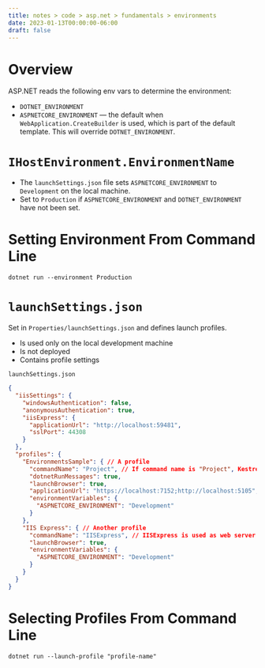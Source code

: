 ```yaml
---
title: notes > code > asp.net > fundamentals > environments
date: 2023-01-13T00:00:00-06:00
draft: false
---
```


# Overview
ASP.NET reads the following env vars to determine the environment:
- `DOTNET_ENVIRONMENT`
- `ASPNETCORE_ENVIRONMENT` — the default when `WebApplication.CreateBuilder` is used, which is part of the default template.  This will override `DOTNET_ENVIRONMENT`.
	
# `IHostEnvironment.EnvironmentName`
- The `launchSettings.json` file sets `ASPNETCORE_ENVIRONMENT` to `Development` on the local machine.
- Set to `Production` if `ASPNETCORE_ENVIRONMENT` and `DOTNET_ENVIRONMENT` have not been set.

# Setting Environment From Command Line
`dotnet run --environment Production`

# `launchSettings.json`
Set in `Properties/launchSettings.json` and defines launch profiles.
- Is used only on the local development machine
- Is not deployed
- Contains profile settings

`launchSettings.json`
```json
{
  "iisSettings": {
    "windowsAuthentication": false,
    "anonymousAuthentication": true,
    "iisExpress": {
      "applicationUrl": "http://localhost:59481",
      "sslPort": 44308
    }
  },
  "profiles": {
    "EnvironmentsSample": { // A profile
      "commandName": "Project", // If command name is "Project", Kestrel is used as web server
      "dotnetRunMessages": true,
      "launchBrowser": true,
      "applicationUrl": "https://localhost:7152;http://localhost:5105",
      "environmentVariables": {
        "ASPNETCORE_ENVIRONMENT": "Development"
      }
    },
    "IIS Express": { // Another profile
      "commandName": "IISExpress", // IISExpress is used as web server
      "launchBrowser": true,
      "environmentVariables": {
        "ASPNETCORE_ENVIRONMENT": "Development"
      }
    }
  }
}
```

# Selecting Profiles From Command Line
`dotnet run --launch-profile "profile-name"`
